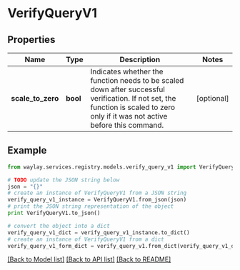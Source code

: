# VerifyQueryV1


## Properties

Name | Type | Description | Notes
------------ | ------------- | ------------- | -------------
**scale_to_zero** | **bool** | Indicates whether the function needs to be scaled down after successful verification. If not set, the function is scaled to zero only if it was not active before this command. | [optional] 

## Example

```python
from waylay.services.registry.models.verify_query_v1 import VerifyQueryV1

# TODO update the JSON string below
json = "{}"
# create an instance of VerifyQueryV1 from a JSON string
verify_query_v1_instance = VerifyQueryV1.from_json(json)
# print the JSON string representation of the object
print VerifyQueryV1.to_json()

# convert the object into a dict
verify_query_v1_dict = verify_query_v1_instance.to_dict()
# create an instance of VerifyQueryV1 from a dict
verify_query_v1_form_dict = verify_query_v1.from_dict(verify_query_v1_dict)
```
[[Back to Model list]](../README.md#documentation-for-models) [[Back to API list]](../README.md#documentation-for-api-endpoints) [[Back to README]](../README.md)



